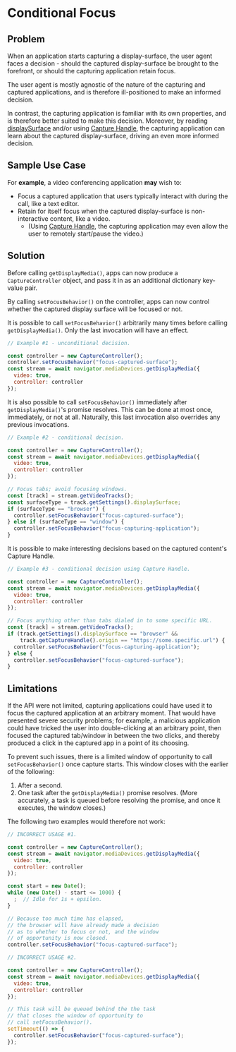 # Conditional Focus

## Problem
When an application starts capturing a display-surface, the user agent faces a decision - should the captured display-surface be brought to the forefront, or should the capturing application retain focus.

The user agent is mostly agnostic of the nature of the capturing and captured applications, and is therefore ill-positioned to make an informed decision.

In contrast, the capturing application is familiar with its own properties, and is therefore better suited to make this decision. Moreover, by reading [displaySurface](https://www.w3.org/TR/screen-capture/#dom-mediatrackconstraintset-displaysurface) and/or using [Capture Handle](https://wicg.github.io/capture-handle/), the capturing application can learn about the captured display-surface, driving an even more informed decision.

## Sample Use Case
For **example**, a video conferencing application **may** wish to:
* Focus a captured application that users typically interact with during the call, like a text editor.
* Retain for itself focus when the captured display-surface is non-interactive content, like a video.
  * (Using [Capture Handle](https://wicg.github.io/capture-handle/), the capturing application may even allow the user to remotely start/pause the video.)

## Solution
Before calling `getDisplayMedia()`, apps can now produce a `CaptureController` object, and pass it in as an additional dictionary key-value pair.

By calling `setFocusBehavior()` on the controller, apps can now control whether the captured display surface will be focused or not.

It is possible to call `setFocusBehavior()` arbitrarily many times before calling `getDisplayMedia()`. Only the last invocation will have an effect.

```js
// Example #1 - unconditional decision.

const controller = new CaptureController();
controller.setFocusBehavior("focus-captured-surface");
const stream = await navigator.mediaDevices.getDisplayMedia({
  video: true,
  controller: controller
});
```

It is also possible to call `setFocusBehavior()` immediately after `getDisplayMedia()`'s promise resolves. This can be done at most once, immediately, or not at all. Naturally, this last invocation also overrides any previous invocations.

```js
// Example #2 - conditional decision.

const controller = new CaptureController();
const stream = await navigator.mediaDevices.getDisplayMedia({
  video: true,
  controller: controller
});

// Focus tabs; avoid focusing windows.
const [track] = stream.getVideoTracks();
const surfaceType = track.getSettings().displaySurface;
if (surfaceType == "browser") {
  controller.setFocusBehavior("focus-captured-surface");
} else if (surfaceType == "window") {
  controller.setFocusBehavior("focus-capturing-application");
}
```

It is possible to make interesting decisions based on the captured content's Capture Handle.

```js
// Example #3 - conditional decision using Capture Handle.

const controller = new CaptureController();
const stream = await navigator.mediaDevices.getDisplayMedia({
  video: true,
  controller: controller
});

// Focus anything other than tabs dialed in to some specific URL.
const [track] = stream.getVideoTracks();
if (track.getSettings().displaySurface == "browser" &&
    track.getCaptureHandle().origin == "https://some.specific.url") {
  controller.setFocusBehavior("focus-capturing-application");
} else {
  controller.setFocusBehavior("focus-captured-surface");
}
```

## Limitations

If the API were not limited, capturing applications could have used it to focus the captured application at an arbitrary moment. That would have presented severe security problems; for example, a malicious application could have tricked the user into double-clicking at an arbitrary point, then focused the captured tab/window in between the two clicks, and thereby produced a click in the captured app in a point of its choosing.

To prevent such issues, there is a limited window of opportunity to call `setFocusBehavior()` once capture starts. This window closes with the earlier of the following:
1. After a second.
2. One task after the `getDisplayMedia()` promise resolves. (More accurately, a task is queued before resolving the promise, and once it executes, the window closes.)

The following two examples would therefore not work:

```js
// INCORRECT USAGE #1.

const controller = new CaptureController();
const stream = await navigator.mediaDevices.getDisplayMedia({
  video: true,
  controller: controller
});

const start = new Date();
while (new Date() - start <= 1000) {
  ;  // Idle for 1s + epsilon.
}

// Because too much time has elapsed,
// the browser will have already made a decision
// as to whether to focus or not, and the window
// of opportunity is now closed.
controller.setFocusBehavior("focus-captured-surface");
```

```js
// INCORRECT USAGE #2.

const controller = new CaptureController();
const stream = await navigator.mediaDevices.getDisplayMedia({
  video: true,
  controller: controller
});

// This task will be queued behind the the task
// that closes the window of opportunity to
// call setFocusBehavior().
setTimeout(() => {
  controller.setFocusBehavior("focus-captured-surface");
});
```
